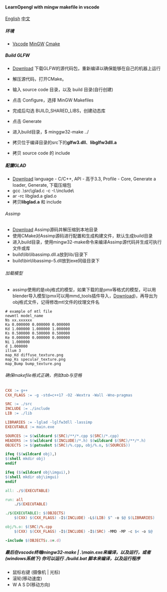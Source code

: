#### LearnOpengl with mingw makefile in vscode

[English](README.md) [中文](README_zh.md)

##### 环境
- [Vscode](https://code.visualstudio.com/download) [MinGW](https://sourceforge.net/projects/mingw-w64/files/mingw-w64/mingw-w64-release/) [Cmake](https://cmake.org/download/) 

##### Build GLFW

- [Download](https://github.com/glfw/glfw/releases) 下载GLFW的源代码包，重新编译以确保能够在自己的机器上运行

- 解压源代码，打开CMake。
- 输入 source code 目录，以及 build 目录(自行创建)
- 点击 Configure，选择 MinGW Makefiles

- 完成后勾选 BUILD_SHARED_LIBS，创建动态库
- 点击 Generate
- 进入build目录，$ minggw32-make ../
- 拷贝位于编译目录的src下的**glfw3.dll**、**libglfw3dll.a**
- 拷贝 source code 的 include

##### 配置GLAD

- [Download](https://glad.dav1d.de/) language - C/C++, API - 高于3.3, Profile - Core, Generate a loader, Generate, 下载压缩包
- gcc .\src\glad.c -c -I.\include\
- ar -rc libglad.a glad.o
- 拷贝**libglad.a** 和 include

###### Assimp

- [Download](https://github.com/assimp/assimp) Assimp源码并解压缩到本地目录
- 使用CMake对Assimp源码进行配置和生成构建文件，默认生成build目录
- 进入build目录，使用mingw32-make命令来编译Assimp源代码并生成可执行文件或库
- build\lib\libassimp.dll.a放到lib/目录下
- build\bin\libassimp-5.dll放到exe同级目录下

###### 加载模型

- assimp使用的是obj格式的模型，如果下载的是pmx等格式的模型，可以用blender导入模型(pmx可以用mmd_tools插件导入，[Download](https://github.com/powroupi/blender_mmd_tools))，再导出为obj格式文件，记得修改mtl文件的纹理文件名

```
# example of mtl file
newmtl model_name
Ns xx.xxxxxx
Ka 0.000000 0.000000 0.000000
Kd 1.000000 1.000000 1.000000
Ks 0.500000 0.500000 0.500000
Ke 0.000000 0.000000 0.000000
Ni 1.000000
d 1.000000
illum 3
map_Kd diffuse_texture.png
map_Ks specular_texture.png
map_Bump bump_texture.png
```

###### 确保makefile格式正确，例如tab与空格

```makefile
CXX := g++
CXX_FLAGS := -g -std=c++17 -O2 -Wextra -Wall -Wno-pragmas

SRC := ./src
INCLUDE := ./include
LIB := ./lib

LIBRARIES := -lglad -lglfw3dll -lassimp
EXECUTABLE := main.exe

SOURCES := $(wildcard $(SRC)/**/*.cpp $(SRC)/*.cpp)
HEADERS := $(wildcard $(INCLUDE)/*.h) $(wildcard $(SRC)/**/*.h)
OBJECTS := $(patsubst $(SRC)/%.cpp, obj/%.o, $(SOURCES))

ifeq ($(wildcard obj),)
$(shell mkdir obj)
endif

ifeq ($(wildcard obj\imgui),)
$(shell mkdir obj\imgui)
endif

all: ./$(EXECUTABLE)

run: all
	./$(EXECUTABLE)

./$(EXECUTABLE): $(OBJECTS)
	$(CXX) $(CXX_FLAGS) -I$(INCLUDE) -L$(LIB) $^ -o $@ $(LIBRARIES)

obj/%.o: $(SRC)/%.cpp
	$(CXX) $(CXX_FLAGS) -I$(INCLUDE) -I$(SRC) -MMD -MP -c $< -o $@

-include $(OBJECTS:.o=.d)
```

##### 最后在vscode终端mingw32-make | .\main.exe来编译，以及运行，或者(windows系统下) 你可以运行 ./build.bat 脚本来编译，以及运行程序

- 鼠标右键 (摄像机 | 光标)
- 滚轮(移动速度)
- W A S D(移动方向)
